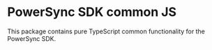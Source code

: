 # PowerSync SDK common JS

This package contains pure TypeScript common functionality for the PowerSync SDK.